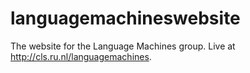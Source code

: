 languagemachineswebsite
=======================

The website for the Language Machines group. Live at http://cls.ru.nl/languagemachines.
